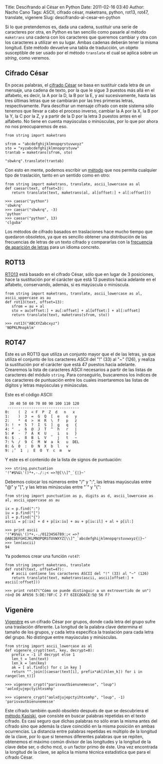 Title: Descifrando al César en Python
Date: 2011-02-16 03:40
Author: Nacho Cano
Tags: ASCII, cifrado césar, maketrans, python, rot13, rot47, translate, vigenere
Slug: descifrando-al-cesar-en-python

Si lo que pretendemos es, dada una cadena, sustituir una serie de
caracteres por otra, en Python es tan sencillo como pasarle al método
`maketrans` una cadena con los caracteres que queremos cambiar y otra
con los caracteres a utilizar en su lugar. Ambas cadenas deberán tener
la misma longitud. Este método devuelve una tabla de traducción, un
objeto susceptible de ser usado por el método `translate` el cual se
aplica sobre un _string_, como veremos.


Cifrado César
-------------

En pocas palabras, el [cifrado César][] se basa en sustituir cada letra
de un mensaje, una cadena de texto, por la que le sigue 3 puestos más
allá en el alfabeto, es decir, la A por la D, la B por la E, y así
sucesivamente, hasta las tres últimas letras que se cambiarán por las
tres primeras letras, respectivamente. Para descifrar un mensaje cifrado
con este sistema sólo tenemos que llevar a cabo el proceso inverso,
cambiar la A por la X, la B por la Y, la C por la Z, y a partir de la D
por la letra 3 puestos antes en el alfabeto. No tiene en cuenta
mayúsculas o minúsculas, por lo que por ahora no nos preocuparemos de
eso.

    from string import maketrans

    sfrom = "abcdefghijklmnopqrstuvwxyz"
    sto = "xyzabcdefghijklmnopqrstuvw"
    trantab = maketrans(sfrom, sto)

    "sbwkrq".translate(trantab)

Con esto en mente, podemos escribir un [método][] que nos permita
cualquier tipo de traslación, tanto en un sentido como en otro:

    from string import maketrans, translate, ascii_lowercase as al
    def caesar(text, offset=3):
       return translate(text, maketrans(al, al[offset:] + al[:offset]))

    >>> caesar("python")
    'sbwkrq'
    >>> caesar("sbwkrq", -3)
    'python'
    >>> caesar("python", 13)
    'clguba'

Los métodos de cifrado basados en traslaciones hace mucho tiempo que
quedaron obsoletos, ya que es sencillo obtener una distribución de las
frecuencias de letras de un texto cifrado y compararlas con la
[frecuencia de aparición de letras][] para un idioma concreto.

ROT13
-----

[RTO13][] está basado en el cifrado César, sólo que en lugar de 3
posiciones, hace la sustitución por el carácter que está 13 puestos
hacia adelante en el alfabeto, conservando, además, si es mayúscula o
minúscula.

    from string import maketrans, translate, ascii_lowercase as al, ascii_uppercase as au
    def rot13(text, offset=13):
       sfrom = au + al
       sto = au[offset:] + au[:offset] + al[offset:] + al[:offset]
       return translate(text, maketrans(sfrom, sto))

    >>> rot13("ABCXYZabcxyz")
    'NOPKLMnopklm'

ROT47
-----

Este es un ROT13 que utiliza un conjunto mayor que el de las letras, ya
que utiliza el conjunto de los caracteres ASCII del "!" (33) al "\~"
(126), y realiza la sustitución por el carácter que está 47 puestos
hacia adelante. Crearemos la lista de caracteres ASCII necesarios a
partir de las listas de caracteres del módulo `string`. Para
conseguirlo, buscaremos los índices de los caracteres de puntuación
entre los cuales insertaremos las listas de dígitos y letras mayúsculas
y minúsculas.

Este es el código ASCII:

      30 40 50 60 70 80 90 100 110 120
     ---------------------------------
    0:    (  2  < F  P  Z  d   n   x
    1:    )  3  =  G  Q  [  e   o   y
    2:    *  4  >  H  R  \  f   p   z
    3: !  +  5  ?  I  S  ]  g   q   {
    4: "  ,  6  @  J  T  ^  h   r   |
    5: #  -  7  A  K  U  _  i   s   }
    6: $  .  8  B  L  V  `  j   t   ~
    7: %  /  9  C  M  W  a  k   u  DEL
    8: &  0  :  D  N  X  b  l   v
    9: ;’  1  ;  E  O  Y  c  m   w

Y este es el contenido de la lista de signos de puntuación:

    >>> string.punctuation
    '!"#$%&\'()*+,-./:;< =>?@[\\]^_`{|}~'

Debemos colocar los números entre "/" y ":", las letras mayúsculas entre
"@" y "[", y las letras minúsculas entre "\`" y "{":

    from string import punctuation as p, digits as d, ascii_lowercase as al, ascii_uppercase as au

    ix = p.find(":")
    iu = p.find("[")
    il = p.find("{")
    ascii = p[:ix] + d + p[ix:iu] + au + p[iu:il] + al + p[il:]

    >>> print ascii
    '!"#$%&\'()*+,-./0123456789:;< =>?@ABCDEFGHIJKLMNOPQRSTUVWXYZ[\\]^_`abcdefghijklmnopqrstuvwxyz{|}~'
    >>> len(ascii)
    94

Ya podemos crear una función `rot47`:

    from string import maketrans, translate
    def rot47(text, offset=47):
       # ascii contiene los caracteres ASCII del "!" (33) al "~" (126)
       return translate(text, maketrans(ascii, ascii[offset:] + ascii[:offset]))

    >>> print rot47("Cómo se puede distinguir a un extrovertido de un")
    ró>@ D6 AF656 5:DE:?8F:C 2 F? 6IEC@G6CE:5@ 56 F?

Vigenëre
--------

[Vigenëre][] es un cifrado César por grupos, donde cada letra del grupo
sufre una traslación diferente. La longitud de la palabra clave
determina el tamaño de los grupos, y cada letra especifica la traslación
para cada letra del grupo. No distingue entre mayúsculas y minúsculas.

    from string import ascii_lowercase as al
    def vigenere_crypt(text, key, decrypt=0):
       prefix = -1 if decrypt else 1
       len_t = len(text)
       len_k = len(key)
       ak = [ al.find(c) for c in key ]
       return "".join([caesar(text[i], prefix*ak[i%len_k]) for i in range(len_t)])

    >>> vigenere_crypt("parisvautbienunemesse", "loup")
    'aolxdjujepctyihtxsmhp'

    >>> vigenere_crypt("aolxdjujepctyihtxsmhp", "loup", -1)
    'parisvautbienunemesse'

Este cifrado también quedó obsoleto después de que se descubriera el
[método Kasiski][], que consiste en buscar palabras repetidas en el
texto cifrado. Es casi seguro que dichas palabras no sólo eran la misma
antes del cifrado sino que además la clave coincidió en la misma
posición en ambas ocurrencias. La distancia entre palabras repetidas es
múltiplo de la longitud de la clave, por lo que si tenemos diferentes
palabras que se repiten, obtenemos el máximo común divisor de las
longitudes y la longitud de la clave debe ser, o dicho mcd, o un factor
primo de éste. Una vez encontrada la longitud de la clave, se aplica la
misma técnica estadística que para el cifrado César.

  [cifrado César]: http://es.wikipedia.org/wiki/Cifrado_C%C3%A9sar
    "cifrado César"
  [método]: http://techyoyo.com/2009/08/encrypt-message-python-programming-language/#comments
    "método"
  [frecuencia de aparición de letras]: http://es.wikipedia.org/wiki/Frecuencia_de_aparici%C3%B3n_de_letras
    "frecuencia de aparición de letras"
  [RTO13]: http://es.wikipedia.org/wiki/ROT13
    "RTO13"
  [Vigenëre]: http://es.wikipedia.org/wiki/Cifrado_de_Vigen%C3%A8re
    "Vigenëre"
  [método Kasiski]: http://es.wikipedia.org/wiki/M%C3%A9todo_Kasiski
    "método Kasiski"
